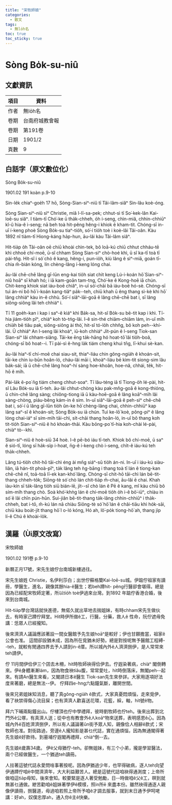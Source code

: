 ```yaml
---
title: "宋牧師娘"
categories:
  - 散文
tags:
  - 無lo̍h名
toc: true
toc_sticky: true
---
```


# Sòng Bo̍k-su-niû

## 文獻資訊

| 項目 | 資料 |
|---|---|
| 作者 | 無lo̍h名 |
| 卷期 | 台南府城教會報 |
| 卷期 | 第191卷 |
| 日期 | 1901/2 |
| 頁數 | 9 |

## 白話字（原文數位化）

Sòng Bo̍k-su-niû

1901.02 191 koàn p.9-10

Sin-le̍k chiaⁿ-goe̍h 17 hō, Sòng-Sian-siⁿ-niû tī Tâi-lâm-siâⁿ Sin-lâu koè-óng.

Sòng Sian-siⁿ-niû sìⁿ Christie, miâ I-lī-sa-pek; chhut-sì tī So͘-kek-lân Kai-loē-su siâⁿ. I tiàm-tī Chó͘-ke ū tha̍k-chheh, o̍h i-seng, chìn-miâ, chhin-chhiūⁿ kî-û hia-ê i-seng; nā beh toà hit-pêng hêng-i khiok ē kham-tit. Chóng-sī in-uī í-keng phoè Sòng Bo̍k-su tiaⁿ-tio̍h, só͘-í tio̍h toè i koè-lâi Tâi-oân. Kàu 1892 nî tiàm-tī Hiong-káng ha̍p-hun, āu-lâi kàu Tâi-lâm siâⁿ.

Hit-tia̍p o̍h Tâi-oân oē chiū khoài chìn-tek, bô loā-kú chiū chhut chháu-tē khì chhoē chí-moē, ū-sî chham Sòng Sian-siⁿ chò-hoé khì, ū sî ka-tī toà tī pài-tn̂g. Hit-sî i só͘ chò ê kang, hêng-i, pun-io̍h, kiù lâng ê sìⁿ-miā, goán tī-chia m̄-bián kóng, lín chèng-lâng í-keng lóng chai.

āu-lâi chē-chē lâng gī-lūn eng-kai tio̍h siat chi̍t keng Lú-i-koán hō͘ Sian-siⁿ-niû hoāⁿ sī khah hó; i iā kam-goān tam-tng, Chó͘-ke ê Kong-hoē iā chún. Chit-keng khiok siat iáu-boē chiâⁿ, in-uī só͘-chāi bā iáu-boē hó-sè. Chóng-sī tuì án-ni bô hō͘ i-koán kang-tiâⁿ pa̍k--teh, chiū khah ū êng thang sì-kè khì hō͘ lâng chhiáⁿ kàu in-ê chhù. Só͘-í siâⁿ-lāi-goā ê lâng chē-chē bat i, sī lâng siông-siông lâi teh chhiáⁿ i.

Tī 11 goe̍h-kan i kap i saⁿ-ê kiáⁿ khì Ba̍k-sa, hit-sî Bo̍k-su bē-tit kap i khì. Tī-hia jiám-tio̍h pīⁿ, chiàⁿ koh tò-tńg-lâi. I-ê sin-thé chiām-chiām lám, in-uī mi̍h chia̍h bē tiâu pak, siông-siông ài thò͘, hit-sî tó-lo̍h chhn̂g, bô koh peh--khí-lâi. Ū chhiáⁿ An I-seng lâi khoàⁿ, iū-koh chhiáⁿ Ji̍t-pún ê I-seng Tiok-san Sian-siⁿ lâi chham-siâng. Tāi-ke ēng ta̍k-hāng hó hoat-tō͘ lâi tio̍h-boâ, chóng-sī bô hoat--i. Tī pài-sì ê-hng la̍k tiám cheng khuì tn̄g, lī-khui sè-kan.

āu-lâi hiaⁿ-tī chí-moē chai siau-sit, thiaⁿ-liáu chin gông-ngia̍h ê khoán-sit, tāi-ke chin iu-būn hoân-ló, cháu-lâi māi i, khoàⁿ-liáu bē kìm-tit siong-sim lâu ba̍k-sái; iā ū chē-chē lâng hoaⁿ-hí sàng hoe-khoân, hoe-nâ, chhái, te̍k, hit-hō ê mi̍h.

Pài-la̍k ē-po͘ n̄g tiám cheng chhut-soaⁿ. Tī lâu-téng iā tī Tiong-o̍h lé-pài, hit-sî Lâu Bo̍k-su iā tī-teh. āu-lâi chhut-chòng kàu pak-mn̂g-goā ê kong-thióng, ū chin-chē lâng sàng; chiông-tiong iā ū kàu-hoē-goā ê lâng koāⁿ-mi̍h lâi sàng-chòng, piáu-bêng kám-in ê sim. In-uī siâⁿ-lāi-goā ê peh-sìⁿ chē-chē bat i, só͘-í ū lâng gī-lūn tio̍h ûn-ke hō͘ chèng-lâng chai, chhin-chhiūⁿ kap lâng saⁿ-sî ê khoán-sit; Sòng Bo̍k-su iā chún. Tuì ke-lō͘ koè, pông-piⁿ ê lâng lóng chai-iáⁿ sī sím-mi̍h tāi-chì, si̍t-chāi thang hoân-ló, in-uī bô thang koh tit-tio̍h Sian-siⁿ-niû ê hó khoán-thāi. Kàu bōng-po͘ tī-hia koh-chài lé-pài, chiàⁿ tò--khì.

Sian-siⁿ-niû ê hoè-siū 34 hoè. I-ê pē-bó iáu tī-teh. Khiok bô chí-moē, ū saⁿ ê sió-tī, lóng sī ha̍k-si̍p i-hoat, n̄g-ê í-keng chò i-seng, chi̍t-ê iáu-kú teh tha̍k-chheh.

Lâng tú-tio̍h chit-hō tāi-chì éng ài mn̄g siáⁿ-sū tio̍h án-ni. In-uī i iáu-kú siàu-liân, iā hán-tit phoà-pīⁿ, ta̍k lâng teh ǹg-bāng i thang toà tī lán ê tiong-kan chē-chē nî, toā-toā lī-ek kan-khó͘ lâng. Chóng-sī chit-hō tāi-chì lán bē-tit-thang chheh-to̍k; Siōng-tè só͘ chò lán chit-tia̍p m̄-chai, āu-lâi ē chai. Khah iàu-kín sī ta̍k-lâng tio̍h siū bián-lē, ji̍t--sî chò lán ê Pē ê kang, mî kàu chiū bô sím-mi̍h thang chò. Soà khó͘-khǹg lán ê chí-moē tio̍h o̍h i-ê bô͘-iūⁿ, chiàu in só͘ ē lâi chīn pún-hūn. Sui-jiân bē-tit-thang ta̍k-lâng chhin-chhiūⁿ i tha̍k-chheh, bat i-tō, m̄-kú lán nā chiàu Siōng-tè só͘ hō͘ lán ê châi-tiāu khì ho̍k-sāi, chiū kàu boa̍t-ji̍t thang hō͘ I o-ló kóng, Hó ah, lô͘-po̍k tiong-hō͘ ah, thang ji̍p lí-ê Chú ê khoài-lo̍k.

## 漢羅（Ùi原文改寫）

宋牧師娘

1901.02 191卷 p.9-10

新曆正月17號，宋先生娘佇台南城新樓過往。

宋先生娘姓 Christie，名伊利莎白；出世佇蘇格籣Kai-loē-su城。伊踮佇祖家有讀冊，學醫生，進名，親像其餘hia-ê醫生；若beh蹛hit- pêng行醫卻會堪得。總是因為已經配宋牧師定著，所以tio̍h toè伊過來台灣。到1892 年踮佇香港合婚，後來到台南城。

Hit-tia̍p學台灣話就快進德，無偌久就出草地去揣姐妹，有時chham宋先生做伙去，有時家己蹛佇拜堂。Hit時伊所做ê工，行醫，分藥，救人ê 性命，阮佇遮毋免講：恁眾人已經攏知。

後來濟濟人議論應該著設一間女醫館予先生娘hoāⁿ是較好；伊也甘願擔當，祖家ê公會也准。 這間卻設猶未成，因為所在覓猶未好勢。總是對按呢無予醫館工程縛--teh，就較有閒通四界去予人請到in-ê厝。所以城內外ê人濟濟捌伊，是人常常來teh請伊。

佇 11月間伊佮伊三个囝去木柵，hit時牧師袂得佮伊去。佇遐染著病，chiàⁿ 閣倒轉來。伊ê身體漸漸lám，因為物食袂tiâu腹，常常愛吐，hit時倒落床，無閣peh--起來。有請An醫生來看，又閣請日本ê醫生 Tiok-san先生來參詳。大家用逐項好法度來著磨，總是無法--伊。 佇拜四e-hng六點鐘氣斷，離開世間。

後來兄弟姐妹知消息，聽了真gông-ngia̍h ê款式，大家真憂悶煩惱，走來覓伊，看了袂禁得傷心流目屎；也有濟濟人歡喜送花環，花籃，綵，軸，hit號ê物。

拜六下晡兩點鐘出山。佇樓頂也佇中學禮拜，彼時劉牧師也佇teh。後來出葬到北門外ê公塚，有真濟人送；從中也有教會外ê人koāⁿ物來送葬，表明感恩ê心。因為城內外ê百姓濟濟捌伊，所以有人議論著ûn街予眾人知，親像佮人相辭ê款式；宋牧師也准。對街路過，旁邊ê人攏知影是甚乜代誌，實在通煩惱，因為無通閣得著先生娘ê好款待。到墓埔佇遐閣再禮拜，chiàⁿ倒--去。

先生娘ê歲壽34歲。 伊ê父母猶佇-teh。卻無姐妹，有三个小弟，攏是學習醫法，兩个已經做醫生，一个猶過teh讀冊。

人拄著這號代誌永愛問啥事著按呢。因為伊猶過少年，也罕得破病，逐人teh向望伊通蹛佇咱ê中間濟濟年，大大利益艱苦人。總是這號代誌咱袂得通測度；上帝所做咱這tia̍p毋知，後來會知。較要緊是逐人著受勉勵，日--時做咱ê父ê工，暝到就無甚乜通做。紲苦勸咱ê姐妹著學伊ê模樣，照in所ē 來盡本份。雖然袂得通逐人親像伊讀冊，捌醫道，毋過咱若照上帝所予咱ê才調去服事，就到末日通予伊呵咾講：好ah，奴僕忠厚ah，通入你ê主ê快樂。
